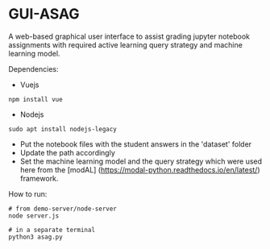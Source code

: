 # GUI-ASAG
A web-based graphical user interface to assist grading jupyter notebook assignments with required active learning query strategy and machine learning model.

Dependencies:

* Vuejs

```
npm install vue
```
* Nodejs

```
sudo apt install nodejs-legacy
```

* Put the notebook files with the student answers in the 'dataset' folder
* Update the path accordingly
* Set the machine learning model and the query strategy which were used here from the [modAL] (https://modal-python.readthedocs.io/en/latest/) framework.

How to run:

```
# from demo-server/node-server
node server.js
```
```
# in a separate terminal
python3 asag.py
```
